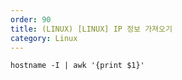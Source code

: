 ```yaml
---
order: 90
title: (LINUX) [LINUX] IP 정보 가져오기
category: Linux
---
```


```
hostname -I | awk '{print $1}'
```